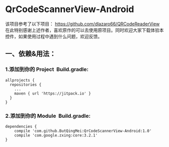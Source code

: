 # QrCodeScannerView-Android

该项目参考了以下项目：
https://github.com/dlazaro66/QRCodeReaderView
在此特别感谢上述作者，喜欢原作的可以去使用原项目。同时欢迎大家下载体验本控件，如果使用过程中遇到什么问题，欢迎反馈。

## 一、依赖&用法：
### 1.添加到你的 Project  Build.gradle:
```
allprojects {
  repositories {
    ...
    maven { url 'https://jitpack.io' }
  }
}
```
### 2.添加到你的 Module  Build.gradle:
```
dependencies {
    compile 'com.github.ButQingMei:QrCodeScannerView-Android:1.0'
    compile 'com.google.zxing:core:3.2.1'
}
```

